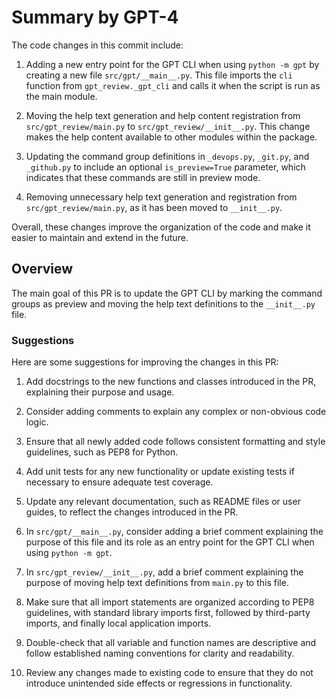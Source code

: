 
# Summary by GPT-4
The code changes in this commit include:

1. Adding a new entry point for the GPT CLI when using `python -m gpt` by creating a new file `src/gpt/__main__.py`. This file imports the `cli` function from `gpt_review._gpt_cli` and calls it when the script is run as the main module.

2. Moving the help text generation and help content registration from `src/gpt_review/main.py` to `src/gpt_review/__init__.py`. This change makes the help content available to other modules within the package.

3. Updating the command group definitions in `_devops.py`, `_git.py`, and `_github.py` to include an optional `is_preview=True` parameter, which indicates that these commands are still in preview mode.

4. Removing unnecessary help text generation and registration from `src/gpt_review/main.py`, as it has been moved to `__init__.py`.

Overall, these changes improve the organization of the code and make it easier to maintain and extend in the future.
## Overview
The main goal of this PR is to update the GPT CLI by marking the command groups as preview and moving the help text definitions to the `__init__.py` file.
### Suggestions
Here are some suggestions for improving the changes in this PR:

1. Add docstrings to the new functions and classes introduced in the PR, explaining their purpose and usage.

2. Consider adding comments to explain any complex or non-obvious code logic.

3. Ensure that all newly added code follows consistent formatting and style guidelines, such as PEP8 for Python.

4. Add unit tests for any new functionality or update existing tests if necessary to ensure adequate test coverage.

5. Update any relevant documentation, such as README files or user guides, to reflect the changes introduced in the PR.

6. In `src/gpt/__main__.py`, consider adding a brief comment explaining the purpose of this file and its role as an entry point for the GPT CLI when using `python -m gpt`.

7. In `src/gpt_review/__init__.py`, add a brief comment explaining the purpose of moving help text definitions from `main.py` to this file.

8. Make sure that all import statements are organized according to PEP8 guidelines, with standard library imports first, followed by third-party imports, and finally local application imports.

9. Double-check that all variable and function names are descriptive and follow established naming conventions for clarity and readability.

10. Review any changes made to existing code to ensure that they do not introduce unintended side effects or regressions in functionality.

